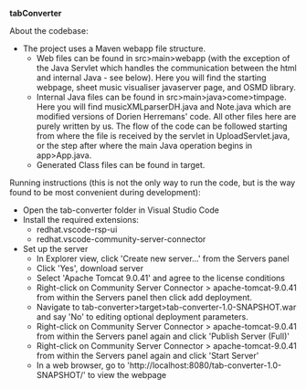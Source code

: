 **tabConverter**


About the codebase:
- The project uses a Maven webapp file structure.
  - Web files can be found in src>main>webapp (with the exception of the Java Servlet which handles the communication between the html and internal Java - see below). Here you will find the starting webpage, sheet music visualiser javaserver page, and OSMD library.
  - Internal Java files can be found in src>main>java>come>timpage. Here you will find musicXMLparserDH.java and Note.java which are modified versions of Dorien Herremans' code. All other files here are purely written by us. The flow of the code can be followed starting from where the file is received by the servlet in UploadServlet.java, or the step after where the main Java operation begins in app>App.java.
  - Generated Class files can be found in target.


Running instructions (this is not the only way to run the code, but is the way found to be most convenient during development):
- Open the tab-converter folder in Visual Studio Code
- Install the required extensions:
  - redhat.vscode-rsp-ui
  - redhat.vscode-community-server-connector
- Set up the server
  - In Explorer view, click 'Create new server...' from the Servers panel
  - Click 'Yes', download server
  - Select 'Apache Tomcat 9.0.41' and agree to the license conditions
  - Right-click on Community Server Connector > apache-tomcat-9.0.41 from within the Servers panel then click add deployment. 
  - Navigate to tab-converter>target>tab-converter-1.0-SNAPSHOT.war and say 'No' to editing optional deployment parameters.
  - Right-click on Community Server Connector > apache-tomcat-9.0.41 from within the Servers panel again and click 'Publish Server (Full)'
  - Right-click on Community Server Connector > apache-tomcat-9.0.41 from within the Servers panel again and click 'Start Server'
  - In a web browser, go to 'http://localhost:8080/tab-converter-1.0-SNAPSHOT/' to view the webpage
